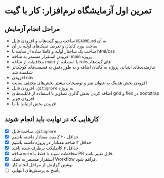 # تمرین اول آزمایشگاه نرم‌افزار: کار با گیت
 

 ## مراحل انجام آزمایش

 * ساخت ریپو گیت‌هاب و افزودن فایل `README.md` به آن
 * ساخت بورد کانبان و تعریف تسک‌های اولیه در آن
 * ساخت یک ساختار اولیه و کاملا ساده از سایت با html/css
 * افزودن استقرار مستمر به شاخه main پروژه
 * محافظت از شاخه main با استفاده از ruleهای گیت‌هاب 
 * نیازمندی‌های ابتدایی پروژه به کانبان اضافه و به طور دقیق به قسمت‌های کوچک‌تر شکسته شد
 * افزودن nav
 * افزودن بخش هدینگ به عنوان تیتر و توضیحات بیشتر بخش‌‌های مختلف سایت
 * افزودن فایل `.gitignore` به پروژه
 * اضاقه کردن بخش گالری تصاویر با استفاده از قابلیت‌های grid و flex در bootstrap
 * افزودن فوتر
 * افزودن بخش ارتباط با ما

 ## کارهایی که در نهایت باید انجام شوند

 - [x] ساخت فایل ‍‍‍`.gitignore` 
 - [X] حداقل ۲۰ کامیت معنادار داشته باشیم
 - [X] حداقل ۳ شاخه معنادار در پروژه داشته باشیم
 - [X] حداقل ۲ کانفلیکت برطرف شده باشد
 - [X] شاخه `main` محافظت شوند تا فقط با PR قابل تغییر باشد.
 - [X] استقرار مستمر به کمک Workflow فراهم شود.
 - [X] نوشتن گزارش از مراحل انجام کار
 - [ ] پاسخ به پرسش‌های انتهایی

